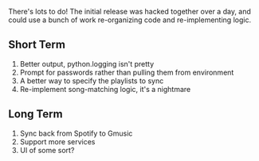 There's lots to do! The initial release was hacked together over a day, and could use a bunch of work re-organizing
code and re-implementing logic.

## Short Term

1. Better output, python.logging isn't pretty
1. Prompt for passwords rather than pulling them from environment
1. A better way to specify the playlists to sync
1. Re-implement song-matching logic, it's a nightmare

## Long Term

1. Sync back from Spotify to Gmusic
1. Support more services
1. UI of some sort?
